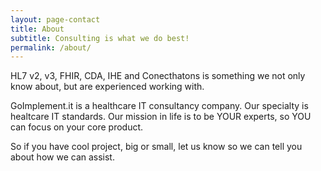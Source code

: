 ```yaml
---
layout: page-contact
title: About
subtitle: Consulting is what we do best!
permalink: /about/
---
```


HL7 v2, v3, FHIR, CDA, IHE and Conecthatons is something we not only know about,
but are experienced working with.

GoImplement.it is a healthcare IT consultancy company. Our specialty is healtcare IT standards.
Our mission in life is to be YOUR experts, so YOU can focus on your core product.

So if you have cool project, big or small, let us know so we can tell you about
how we can assist.
